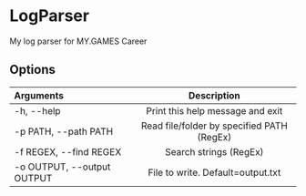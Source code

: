 # LogParser

My log parser for MY.GAMES Сareer

## Options

| Arguments | Description |
| :------ | :------: |
|-h, --help |Print this help message and exit|
|-p PATH, --path PATH|Read file/folder by specified PATH (RegEx)|
|-f REGEX, --find REGEX|Search strings (RegEx)|
|-o OUTPUT, --output OUTPUT|File to write. Default=output.txt|
